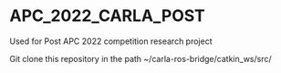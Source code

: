# APC_2022_CARLA_POST
Used for Post APC 2022 competition research project

Git clone this repository in the path ~/carla-ros-bridge/catkin_ws/src/
